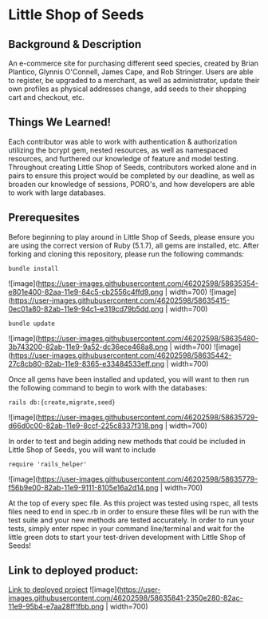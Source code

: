# Little Shop of Seeds

## Background & Description

An e-commerce site for purchasing different seed species, created by Brian Plantico, Glynnis O'Connell, James Cape, and Rob Stringer. Users are able to register, be upgraded to a merchant, as well as administrator, update their own profiles as physical addresses change, add seeds to their shopping cart and checkout, etc.

## Things We Learned!

Each contributor was able to work with authentication & authorization utilizing the bcrypt gem, nested resources, as well as namespaced resources, and furthered our knowledge of feature and model testing. Throughout creating Little Shop of Seeds, contributors worked alone and in pairs to ensure this project would be completed by our deadline, as well as broaden our knowledge of sessions, PORO's, and how developers are able to work with large databases.  

## Prerequesites

Before beginning to play around in Little Shop of Seeds, please ensure you are using the correct version of Ruby (5.1.7), all gems are installed, etc. After forking and cloning this repository, please run the following commands:

```
bundle install
```
![image](https://user-images.githubusercontent.com/46202598/58635354-e801e400-82aa-11e9-84c5-cb2556c4ffd9.png | width=700)
![image](https://user-images.githubusercontent.com/46202598/58635415-0ec01a80-82ab-11e9-94c1-e319cd79b5dd.png | width=700)

```
bundle update
```
![image](https://user-images.githubusercontent.com/46202598/58635480-3b743200-82ab-11e9-9a52-dc36ece468a8.png | width=700)
![image](https://user-images.githubusercontent.com/46202598/58635442-27c8cb80-82ab-11e9-8365-e33484533eff.png | width=700)

Once all gems have been installed and updated, you will want to then run the following command to begin to work with the databases:

```
rails db:{create,migrate,seed}
```
![image](https://user-images.githubusercontent.com/46202598/58635729-d66d0c00-82ab-11e9-8ccf-225c8337f318.png | width=700)

In order to test and begin adding new methods that could be included in Little Shop of Seeds, you will want to include

```
require 'rails_helper'
```
![image](https://user-images.githubusercontent.com/46202598/58635779-f56b9e00-82ab-11e9-9111-8105e16a2d14.png | width=700)


At the top of every spec file. As this project was tested using rspec, all tests files need to end in spec.rb in order to ensure these files will be run with the test suite and your new methods are tested accurately. In order to run your tests, simply enter rspec in your command line/terminal and wait for the little green dots to start your test-driven development with Little Shop of Seeds!

## Link to deployed product:

[Link to deployed project](https://secret-beach-64798.herokuapp.com/)
![image](https://user-images.githubusercontent.com/46202598/58635841-2350e280-82ac-11e9-95b4-e7aa28ff1fbb.png | width=700)
